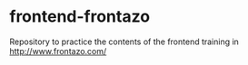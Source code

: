 frontend-frontazo
=================

Repository to practice the contents of the frontend training in http://www.frontazo.com/
